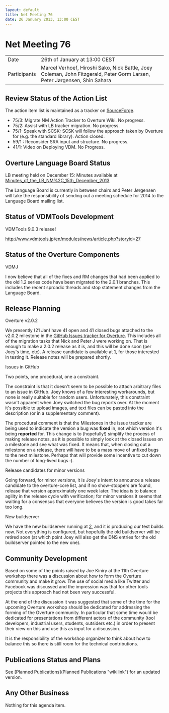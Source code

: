 ```yaml
---
layout: default
title: Net Meeting 76
date: 26 January 2013, 13:00 CEST
---
```


<script src="http://code.jquery.com/jquery-1.11.1.min.js">
</script>
<script src="/javascripts/edit.js"></script>
<script>setEditButonNm();</script>

# Net Meeting 76

|||
|---|---|
| Date | 26th of January at 13:00 CEST |
| Participants | Marcel Verhoef, Hiroshi Sako, Nick Battle, Joey Coleman, John Fitzgerald, Peter Gorm Larsen, Peter Jørgensen, Shin Sahara |

Review Status of the Action List
--------------------------------

The action item list is maintained as a tracker on
[SourceForge](https://sourceforge.net/p/overture/netmeeting-actions/).

-   75/​3: Migrate NM Action Tracker to Overture Wiki. No progress.
-   75/​2: Assist with LB tracker migration. No progress.
-   75/​1: Speak with SCSK: SCSK will follow the approach taken by
    Overture for (e.g. the standard library). Action closed.
-   59/​1 : Reconsider SRA input and structure. No progress.
-   41/​1: Video on Deploying VDM. No Progress.

Overture Language Board Status
------------------------------

LB meeting held on December 15: Minutes available at
[Minutes\_of\_the\_LB\_NM%2C\_15th\_December\_2013](Minutes_of_the_LB_NM%2C_15th_December_2013 "wikilink")

The Language Board is currently in between chairs and Peter Jørgensen
will take the responsibility of sending out a meeting schedule for 2014
to the Language Board mailing list.

Status of VDMTools Development
------------------------------

VDMTools 9.0.3 release!

<http://www.vdmtools.jp/en/modules/news/article.php?storyid=27>

Status of the Overture Components
---------------------------------

VDMJ

I now believe that all of the fixes and RM changes that had been applied
to the old 1.2 series code have been migrated to the 2.0.1 branches.
This includes the recent sproadic threads and stop statement changes
from the Language Board.

Release Planning
----------------

Overture v2.0.2

We presently (21 Jan) have 41 open and 41 closed bugs attached to the
v2.0.2 milestone in the [GitHub Issues tracker for
Overture](https://github.com/overturetool/overture/issues?milestone=13&state=open).
This includes all of the migration tasks that Nick and Peter J were
working on. That is enough to make a 2.0.2 release as it is, and this
will be done soon (per Joey's time, etc). A release candidate is
available at [1](http://overture.au.dk/overture/release), for those
interested in testing it. Release notes will be prepared shortly.

Issues in GitHub

Two points, one procedural, one a constraint.

The constraint is that it doesn't seem to be possible to attach
arbitrary files to an issue in GitHub. Joey knows of a few interesting
workarounds, but none is really suitable for random users.
Unfortunately, this constraint wasn't apparent when Joey switched the
bug reports over. At the moment it's possible to upload images, and text
files can be pasted into the description (or in a supplementary
comment).

The procedural comment is that the Milestones in the issue tracker are
being used to indicate the version a bug was **fixed** in, not which
version it's being **reported** for. This change is to (hopefully!)
simplify the process of making release notes, as it is possible to
simply look at the closed issues on a milestone and see what was fixed.
It means that, when closing out a milestone on a release, there will
have to be a mass move of unfixed bugs to the next milestone. Perhaps
that will provide some incentive to cut down the number of long-lived
bugs :).

Release candidates for minor versions

Going forward, for minor versions, it is Joey's intent to announce a
release candidate to the overture-core list, and if no show-stoppers are
found, release that version approximately one week later. The idea is to
balance agility in the release cycle with verification; for minor
versions it seems that waiting for a consensus that everyone believes
the version is good takes far too long.

New buildserver

We have the new buildserver running at [2](http://overture.au.dk), and
it is producing our test builds now. Not everything is configured, but
hopefully the old buildserver will be retired soon (at which point Joey
will also get the DNS entries for the old buildserver pointed to the new
one).

Community Development
---------------------

Based on some of the points raised by Joe Kiniry at the 11th Overture
workshop there was a discussion about how to form the Overture community
and make it grow. The use of social media like Twitter and Facebook was
discussed and the impression was that for other tools projects this
approach had not been very successful.

At the end of the discussion it was suggested that some of the time for
the upcoming Overture workshop should be dedicated for addressing the
forming of the Overture community. In particular that some time would be
dedicated for presentations from different actors of the community (tool
developers, industrial users, students, outsiders etc.) in order to
present their view on this and use this as input for a discussion.

It is the responsibility of the workshop organizer to think about how to
balance this so there is still room for the technical contributions.

Publications Status and Plans
-----------------------------

See [Planned Publications](Planned Publications "wikilink") for an
updated version.

Any Other Business
------------------

Nothing for this agenda item.

   <div id="edit_page_div"></div>
